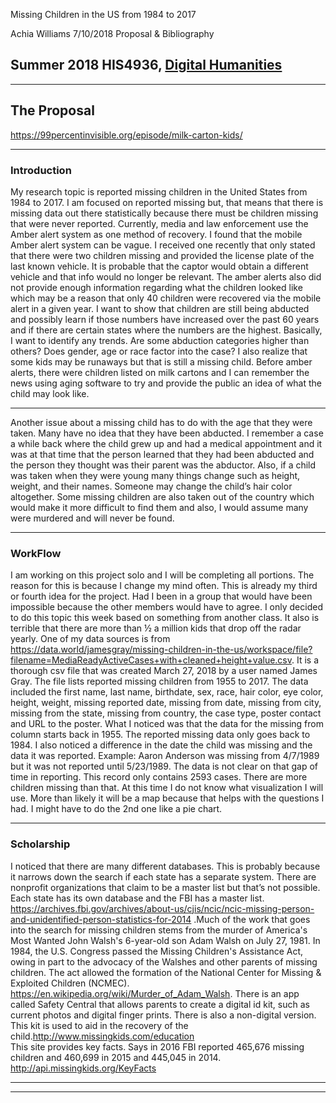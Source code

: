 Missing Children in the US from 1984 to 2017

Achia Williams
7/10/2018
Proposal & Bibliography
## Summer 2018 HIS4936, [Digital Humanities ](http://hacking-history.readthedocs.io)

---
## The Proposal
https://99percentinvisible.org/episode/milk-carton-kids/

---
### Introduction
My research topic is reported missing children in the United States from 1984 to 2017. I am focused on reported missing but, that means that there is missing data out there statistically because there must be children missing that were never reported. Currently, media and law enforcement use the Amber alert system as one method of recovery. I found that the mobile Amber alert system can be vague. I received one recently that only stated that there were two children missing and provided the license plate of the last known vehicle. It is probable that the captor would obtain a different vehicle and that info would no longer be relevant. The amber alerts also did not provide enough information regarding what the children looked like which may be a reason that only 40 children were recovered via the mobile alert in a given year.  I want to show that children are still being abducted and possibly learn if those numbers have increased over the past 60 years and if there are certain states where the numbers are the highest. Basically, I want to identify any trends. Are some abduction categories higher than others? Does gender, age or race factor into the case? I also realize that some kids may be runaways but that is still a missing child. Before amber alerts, there were children listed on milk cartons and I can remember the news using aging software to try and provide the public an idea of what the child may look like. 

---
Another issue about a missing child has to do with the age that they were taken. Many have no idea that they have been abducted. I remember a case a while back where the child grew up and had a medical appointment and it was at that time that the person learned that they had been abducted and the person they thought was their parent was the abductor. Also, if a child was taken when they were young many things change such as height, weight, and their names. Someone may change the child’s hair color altogether. Some missing children are also taken out of the country which would make it more difficult to find them and also, I would assume many were murdered and will never be found. 

---
### WorkFlow

I am working on this project solo and I will be completing all portions. The reason for this is because I change my mind often. This is already my third or fourth idea for the project. Had I been in a group that would have been impossible because the other members would have to agree. I only decided to do this topic this week based on something from another class. It also is terrible that there are more than ½ a million kids that drop off the radar yearly. 
One of my data sources is from https://data.world/jamesgray/missing-children-in-the-us/workspace/file?filename=MediaReadyActiveCases+with+cleaned+height+value.csv. It is a thorough csv file that was created March 27, 2018 by a user named James Gray. The file lists reported missing children from 1955 to 2017. The data included the first name, last name, birthdate, sex, race, hair color, eye color, height, weight, missing reported date, missing from date, missing from city, missing from the state, missing from country, the case type, poster contact and URL to the poster. What I noticed was that the data for the missing from column starts back in 1955. The reported missing data only goes back to 1984. I also noticed a difference in the date the child was missing and the data it was reported.  Example: Aaron Anderson was missing from 4/7/1989 but it was not reported until 5/23/1989. The data is not clear on that gap of time in reporting. This record only contains 2593 cases. There are more children missing than that. At this time I do not know what visualization I will use. More than likely it will be a map because that helps with the questions I had. I might have to do the 2nd one like a pie chart. 

---
### Scholarship
I noticed that there are many different databases. This is probably because it narrows down the search if each state has a separate system. There are nonprofit organizations that claim to be a master list but that’s not possible. Each state has its own database and the FBI has a master list. https://archives.fbi.gov/archives/about-us/cjis/ncic/ncic-missing-person-and-unidentified-person-statistics-for-2014 .Much of the work that goes into the search for missing children stems from the murder of America's Most Wanted John Walsh's 6-year-old son Adam Walsh on July 27, 1981. In 1984, the U.S. Congress passed the Missing Children's Assistance Act, owing in part to the advocacy of the Walshes and other parents of missing children. The act allowed the formation of the National Center for Missing & Exploited Children (NCMEC). https://en.wikipedia.org/wiki/Murder_of_Adam_Walsh.
There is an app called Safety Central that allows parents to create a digital id kit, such as current photos and digital finger prints. There is also a non-digital version. This kit is used to aid in the recovery of the child.http://www.missingkids.com/education  
This site provides key facts. Says in 2016 FBI reported 465,676 missing children and 460,699 in 2015 and 445,045 in 2014. http://api.missingkids.org/KeyFacts



---




---


